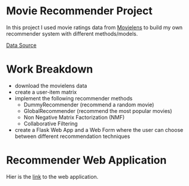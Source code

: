 # Movie Recommender Project

In this project I used movie ratings data from [Movielens](https://movielens.org/) to build 
my own recommender system with different methods/models.

[Data Source](https://grouplens.org/datasets/movielens/)

# Work Breakdown 

- download the movielens data
- create a user-item matrix
- implement the following recommender methods
    - DummyRecommender (recommend a random movie)
    - GlobalRecommender (recommend the most popular movies)
    - Non Negative Matrix Factorization (NMF)
    - Collaborative Filtering
- create a Flask Web App and a Web Form where the user can choose between different recommendation techniques

# Recommender Web Application

Hier is the [link](https://hichemck-recommender.herokuapp.com/) to the web application.
